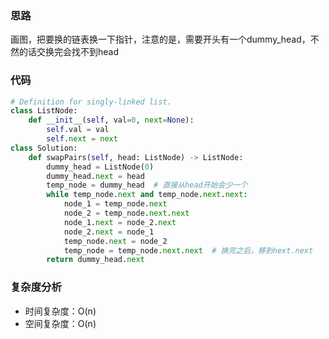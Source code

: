 ### 思路

画图，把要换的链表换一下指针，注意的是，需要开头有一个dummy_head，不然的话交换完会找不到head

### 代码

~~~python
# Definition for singly-linked list.
class ListNode:
    def __init__(self, val=0, next=None):
        self.val = val
        self.next = next
class Solution:
    def swapPairs(self, head: ListNode) -> ListNode:
        dummy_head = ListNode(0)
        dummy_head.next = head
        temp_node = dummy_head  # 直接从head开始会少一个
        while temp_node.next and temp_node.next.next:
            node_1 = temp_node.next
            node_2 = temp_node.next.next
            node_1.next = node_2.next
            node_2.next = node_1
            temp_node.next = node_2
            temp_node = temp_node.next.next  # 换完之后，移到next.next
        return dummy_head.next


~~~

### 复杂度分析

- 时间复杂度：O(n)
- 空间复杂度：O(n)

